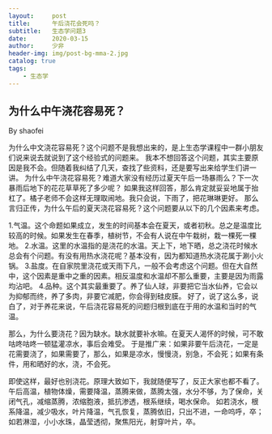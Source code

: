 ```yaml
---
layout:     post
title:      午后浇花会死吗？
subtitle:   生态学问题3
date:       2020-03-15
author:     少非
header-img: img/post-bg-mma-2.jpg
catalog: true
tags:
    - 生态学
---
```



##  为什么中午浇花容易死？

By shaofei

为什么中文浇花容易死？这个问题不是我想出来的，是上生态学课程中一群小朋友们说来说去就说到了这个经验式的问题来。
我本不想回答这个问题，其实主要原因是我不会。但随着我纠结了几天，查找了些资料，还是要写出来给学生们讲一讲。
为什么中午浇花容易死？难道大家没有经历过夏天午后一场暴雨么？下一次暴雨后地下的花花草草死了多少呢？
如果我这样回答，那么肯定就妥妥地属于抬杠了。橘子老师不会这样无理取闹地。我只会说，下雨了，把花琳琳更好。
那么言归正传，为什么午后的夏天浇花容易死？这个问题要从以下的几个因素来考虑。

1.气温。这个命题如果成立，发生的时间基本会在夏天，或者初秋。总之是温度比较高的时候。如果发生在春季，植树节，不会有人说在中午栽树，栽一棵死一棵地。
2.水温。这里的水温指的是浇花的水温。天上下，地下晒，总之浇花时候水总会有个问题。有没有用热水浇花呢？基本没有，因为都知道热水浇花属于涮小火锅。
3.盐度。在自家院里浇花或天雨下凡，一般不会考虑这个问题。但在大自然中，这个因素是重中之重的因素。相反温度和水温却不那么重要，主要是因为雨露均沾吧。
4.品种。这个其实最重要了。养了仙人球，非要把它当水仙养，它会以为抑郁而终，养了多肉，非要它减肥，你会得到硅皮膜。
好了，说了这么多，说白了，对于养花来说，午后浇花容易死的问题归根到底在于用的水温和当时的气温。

那么，为什么要浇花？因为缺水。缺水就要补水嘛。在夏天人渴怀的时候，可不敢咕咚咕咚一顿猛灌凉水，事后会难受。
于是推广来：如果非要午后浇花，一定是花需要浇了，如果需要了，那么，如果是凉水，慢慢浇，别急，不会死；如果有条件，用和晒好的水，浇，不会死。

即使这样，最好也别浇花。原理大致如下，我就随便写了，反正大家也都不看了。
午后高温，植物体燥，需要降温，蒸腾来做，蒸腾太强，水分不够，为了保命，关闭气孔，减缩蒸腾，浓缩胞液，抵抗渗透，根系继续，喝水保命。
如若浇水，根系降温，减少吸水，叶片降温，气孔恢复，蒸腾依旧，只出不进，一命呜呼，卒；如若淋湿，小小水珠，晶莹透彻，聚焦阳光，射穿叶片，卒。
